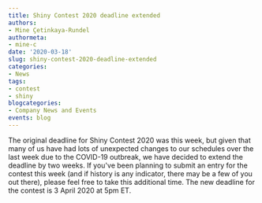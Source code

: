 ```yaml
---
title: Shiny Contest 2020 deadline extended
authors:
- Mine Çetinkaya-Rundel
authormeta: 
- mine-c
date: '2020-03-18'
slug: shiny-contest-2020-deadline-extended
categories:
- News
tags:
- contest
- shiny
blogcategories:
- Company News and Events
events: blog
---
```



The original deadline for Shiny Contest 2020 was this week, but given that many of us have had lots of unexpected changes to our schedules over the last week due to the COVID-19 outbreak, we have decided to extend the deadline by two weeks. If you've been planning to submit an entry for the contest this week (and if history is any indicator, there may be a few of you out there), please feel free to take this additional time. The new deadline for the contest is 3 April 2020 at 5pm ET.

